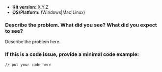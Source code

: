- **Kit version:** X.Y.Z
- **OS/Platform:** (Windows|Mac|Linux)

### **Describe the problem. What did you see? What did you expect to see?**

Describe the problem here.

### **If this is a code issue, provide a minimal code example:**

```kit
// put your code here
```
